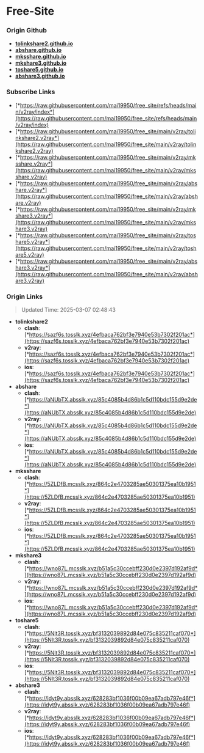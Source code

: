 # Free-Site

### Origin Github

- [**tolinkshare2.github.io**](https://github.com/tolinkshare2/tolinkshare2.github.io)
- [**abshare.github.io**](https://github.com/abshare/abshare.github.io)
- [**mksshare.github.io**](https://github.com/mksshare/mksshare.github.io)
- [**mkshare3.github.io**](https://github.com/mkshare3/mkshare3.github.io)
- [**toshare5.github.io**](https://github.com/toshare5/toshare5.github.io)
- [**abshare3.github.io**](https://github.com/abshare3/abshare3.github.io)

### Subscribe Links

- [*https://raw.githubusercontent.com/mai19950/free_site/refs/heads/main/v2ray/index*](https://raw.githubusercontent.com/mai19950/free_site/refs/heads/main/v2ray/index)
- [*https://raw.githubusercontent.com/mai19950/free_site/main/v2ray/tolinkshare2.v2ray*](https://raw.githubusercontent.com/mai19950/free_site/main/v2ray/tolinkshare2.v2ray)
- [*https://raw.githubusercontent.com/mai19950/free_site/main/v2ray/mksshare.v2ray*](https://raw.githubusercontent.com/mai19950/free_site/main/v2ray/mksshare.v2ray)
- [*https://raw.githubusercontent.com/mai19950/free_site/main/v2ray/abshare.v2ray*](https://raw.githubusercontent.com/mai19950/free_site/main/v2ray/abshare.v2ray)
- [*https://raw.githubusercontent.com/mai19950/free_site/main/v2ray/mkshare3.v2ray*](https://raw.githubusercontent.com/mai19950/free_site/main/v2ray/mkshare3.v2ray)
- [*https://raw.githubusercontent.com/mai19950/free_site/main/v2ray/toshare5.v2ray*](https://raw.githubusercontent.com/mai19950/free_site/main/v2ray/toshare5.v2ray)
- [*https://raw.githubusercontent.com/mai19950/free_site/main/v2ray/abshare3.v2ray*](https://raw.githubusercontent.com/mai19950/free_site/main/v2ray/abshare3.v2ray)

### Origin Links

> Updated Time: 2025-03-07 02:48:43

- **tolinkshare2**
  - **clash**: [*https://sazf6s.tosslk.xyz/4efbaca762bf3e7940e53b7302f201ac*](https://sazf6s.tosslk.xyz/4efbaca762bf3e7940e53b7302f201ac)
  - **v2ray**: [*https://sazf6s.tosslk.xyz/4efbaca762bf3e7940e53b7302f201ac*](https://sazf6s.tosslk.xyz/4efbaca762bf3e7940e53b7302f201ac)
  - **ios**: [*https://sazf6s.tosslk.xyz/4efbaca762bf3e7940e53b7302f201ac*](https://sazf6s.tosslk.xyz/4efbaca762bf3e7940e53b7302f201ac)
- **abshare**
  - **clash**: [*https://aNUbTX.absslk.xyz/85c4085b4d86b1c5d110bdc155d9e2de*](https://aNUbTX.absslk.xyz/85c4085b4d86b1c5d110bdc155d9e2de)
  - **v2ray**: [*https://aNUbTX.absslk.xyz/85c4085b4d86b1c5d110bdc155d9e2de*](https://aNUbTX.absslk.xyz/85c4085b4d86b1c5d110bdc155d9e2de)
  - **ios**: [*https://aNUbTX.absslk.xyz/85c4085b4d86b1c5d110bdc155d9e2de*](https://aNUbTX.absslk.xyz/85c4085b4d86b1c5d110bdc155d9e2de)
- **mksshare**
  - **clash**: [*https://5ZLDfB.mcsslk.xyz/864c2e4703285ae50301375ea10b1951*](https://5ZLDfB.mcsslk.xyz/864c2e4703285ae50301375ea10b1951)
  - **v2ray**: [*https://5ZLDfB.mcsslk.xyz/864c2e4703285ae50301375ea10b1951*](https://5ZLDfB.mcsslk.xyz/864c2e4703285ae50301375ea10b1951)
  - **ios**: [*https://5ZLDfB.mcsslk.xyz/864c2e4703285ae50301375ea10b1951*](https://5ZLDfB.mcsslk.xyz/864c2e4703285ae50301375ea10b1951)
- **mkshare3**
  - **clash**: [*https://wno87L.mcsslk.xyz/b51a5c30ccebff230d0e2397d192af9d*](https://wno87L.mcsslk.xyz/b51a5c30ccebff230d0e2397d192af9d)
  - **v2ray**: [*https://wno87L.mcsslk.xyz/b51a5c30ccebff230d0e2397d192af9d*](https://wno87L.mcsslk.xyz/b51a5c30ccebff230d0e2397d192af9d)
  - **ios**: [*https://wno87L.mcsslk.xyz/b51a5c30ccebff230d0e2397d192af9d*](https://wno87L.mcsslk.xyz/b51a5c30ccebff230d0e2397d192af9d)
- **toshare5**
  - **clash**: [*https://5Nlt3R.tosslk.xyz/bf3132039892d84e075c835211caf070*](https://5Nlt3R.tosslk.xyz/bf3132039892d84e075c835211caf070)
  - **v2ray**: [*https://5Nlt3R.tosslk.xyz/bf3132039892d84e075c835211caf070*](https://5Nlt3R.tosslk.xyz/bf3132039892d84e075c835211caf070)
  - **ios**: [*https://5Nlt3R.tosslk.xyz/bf3132039892d84e075c835211caf070*](https://5Nlt3R.tosslk.xyz/bf3132039892d84e075c835211caf070)
- **abshare3**
  - **clash**: [*https://idyt9y.absslk.xyz/628283bf1036f00b09ea67adb797e46f*](https://idyt9y.absslk.xyz/628283bf1036f00b09ea67adb797e46f)
  - **v2ray**: [*https://idyt9y.absslk.xyz/628283bf1036f00b09ea67adb797e46f*](https://idyt9y.absslk.xyz/628283bf1036f00b09ea67adb797e46f)
  - **ios**: [*https://idyt9y.absslk.xyz/628283bf1036f00b09ea67adb797e46f*](https://idyt9y.absslk.xyz/628283bf1036f00b09ea67adb797e46f)
